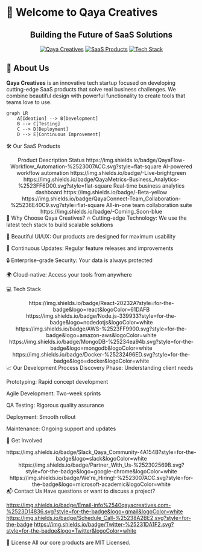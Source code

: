 # 🚀 Welcome to Qaya Creatives 

<h2 align="center">Building the Future of SaaS Solutions</h2>

<div align="center">
  
[![Qaya Creatives](https://img.shields.io/badge/Qaya_Creatives-%230072C6.svg?style=for-the-badge&logo=azure-devops&logoColor=white)](https://qayacreatives.com)
[![SaaS Products](https://img.shields.io/badge/Specializing_in-SaaS_Products-%2342a5f5.svg?style=for-the-badge)](https://qayacreatives.com/products)
[![Tech Stack](https://img.shields.io/badge/Tech_Stack-React%20|%20Node%20|%20AWS-%23f06292.svg?style=for-the-badge)](https://qayacreatives.com/technology)

</div>

## 🌟 About Us

**Qaya Creatives** is an innovative tech startup focused on developing cutting-edge SaaS products that solve real business challenges. We combine beautiful design with powerful functionality to create tools that teams love to use.

```mermaid
graph LR
    A[Ideation] --> B[Development]
    B --> C[Testing]
    C --> D[Deployment]
    D --> E[Continuous Improvement]

```

🛠 Our SaaS Products
<div align="center">
Product	Description	Status
https://img.shields.io/badge/QayaFlow-Workflow_Automation-%2523007ACC.svg?style=flat-square	AI-powered workflow automation	https://img.shields.io/badge/-Live-brightgreen
https://img.shields.io/badge/QayaMetrics-Business_Analytics-%2523FF6D00.svg?style=flat-square	Real-time business analytics dashboard	https://img.shields.io/badge/-Beta-yellow
https://img.shields.io/badge/QayaConnect-Team_Collaboration-%25236E40C9.svg?style=flat-square	All-in-one team collaboration suite	https://img.shields.io/badge/-Coming_Soon-blue
</div>
🚀 Why Choose Qaya Creatives?
🔥 Cutting-edge Technology: We use the latest tech stack to build scalable solutions

🎨 Beautiful UI/UX: Our products are designed for maximum usability

🔄 Continuous Updates: Regular feature releases and improvements

🔒 Enterprise-grade Security: Your data is always protected

🌍 Cloud-native: Access your tools from anywhere

💻 Tech Stack
<div align="center">
https://img.shields.io/badge/React-20232A?style=for-the-badge&logo=react&logoColor=61DAFB
https://img.shields.io/badge/Node.js-339933?style=for-the-badge&logo=nodedotjs&logoColor=white
https://img.shields.io/badge/AWS-%2523FF9900.svg?style=for-the-badge&logo=amazon-aws&logoColor=white
https://img.shields.io/badge/MongoDB-%25234ea94b.svg?style=for-the-badge&logo=mongodb&logoColor=white
https://img.shields.io/badge/Docker-%25232496ED.svg?style=for-the-badge&logo=docker&logoColor=white

</div>
📈 Our Development Process
Discovery Phase: Understanding client needs

Prototyping: Rapid concept development

Agile Development: Two-week sprints

QA Testing: Rigorous quality assurance

Deployment: Smooth rollout

Maintenance: Ongoing support and updates

🤝 Get Involved
<div align="center">
https://img.shields.io/badge/Slack_Qaya_Community-4A154B?style=for-the-badge&logo=slack&logoColor=white
https://img.shields.io/badge/Partner_With_Us-%252302569B.svg?style=for-the-badge&logo=google-chrome&logoColor=white
https://img.shields.io/badge/We're_Hiring!-%2523007ACC.svg?style=for-the-badge&logo=microsoft-academic&logoColor=white

</div>
📬 Contact Us
Have questions or want to discuss a project?

https://img.shields.io/badge/Email-info%2540qayacreatives.com-%2523D14836.svg?style=for-the-badge&logo=gmail&logoColor=white
https://img.shields.io/badge/Schedule_Call-%25238A2BE2.svg?style=for-the-badge
https://img.shields.io/badge/Twitter-%25231DA1F2.svg?style=for-the-badge&logo=Twitter&logoColor=white

📄 License
All our core products are MIT Licensed.
